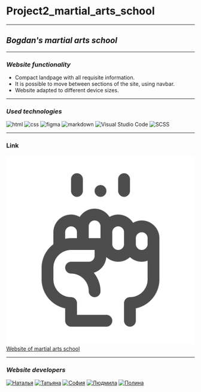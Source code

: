 # __Project2_martial_arts_school__

 ---

## _Bogdan's martial arts school_

---

<!-- ![logo](assets/img/readme_logo.png) ссылка на фотку сайта

--- -->

### _Website functionality_

- Compact landpage with all requisite information.
- It is possible to move between sections of the site, using navbar.
- Website adapted to different device sizes.

---

### _Used technologies_

![html](https://img.shields.io/badge/html5-%23E34F26.svg?style=for-the-badge&logo=html5&logoColor=white)
![css](https://img.shields.io/badge/CSS3-1572B6?style=for-the-badge&logo=css3&logoColor=white)
![figma](https://img.shields.io/badge/Figma-F24E1E?style=for-the-badge&logo=figma&logoColor=white)
![markdown](https://img.shields.io/badge/Markdown-000000?style=for-the-badge&logo=markdown&logoColor=white)
![Visual Studio Code](https://img.shields.io/badge/Visual%20Studio%20Code-0078d7.svg?style=for-the-badge&logo=visual-studio-code&logoColor=white)
![SCSS](https://img.shields.io/badge/SCSS-hotpink.svg?style=for-the-badge&logo=SASS&logoColor=white)

---

### Link

[![link](./assets/images/icon.png)Website of martial arts school](https://natikozy.github.io/Project2_martial_arts_school/)

--- 

### _Website developers_

[![Наталья](https://img.shields.io/badge/-Natalya-black?style=for-the-badge&logo=github&logoColor=white)](https://github.com/NatiKozy)
[![Татьяна](https://img.shields.io/badge/-Tatiana-black?style=for-the-badge&logo=github&logoColor=white)](https://github.com/AndromedaST)
[![София](https://img.shields.io/badge/-Sofiya-black?style=for-the-badge&logo=github&logoColor=white)](https://github.com/Sofiyarr)
[![Людмила](https://img.shields.io/badge/-Ludmila-black?style=for-the-badge&logo=github&logoColor=white)](https://github.com/Shenfeldt84)
[![Полина](https://img.shields.io/badge/-Polina-black?style=for-the-badge&logo=github&logoColor=white)](https://github.com/polinearkchv)
